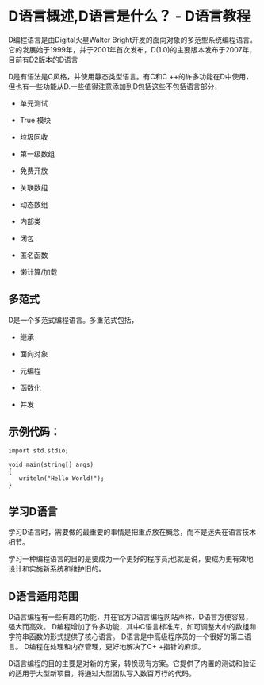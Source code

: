 # D语言概述,D语言是什么？ - D语言教程

D编程语言是由Digital火星Walter Bright开发的面向对象的多范型系统编程语言。它的发展始于1999年，并于2001年首次发布，D(1.0)的主要版本发布于2007年，目前有D2版本的D语言

D是有语法是C风格，并使用静态类型语言。有C和C ++的许多功能在D中使用，但也有一些功能从D.一些值得注意添加到D包括这些不包括语言部分，

*   单元测试

*   True 模块

*   垃圾回收

*   第一级数组

*   免费开放

*   关联数组

*   动态数组

*   内部类

*   闭包

*   匿名函数

*   懒计算/加载

## 多范式

D是一个多范式编程语言。多重范式包括，

*   继承

*   面向对象

*   元编程

*   函数化

*   并发

## 示例代码：

```
import std.stdio;

void main(string[] args)
{
   writeln("Hello World!");
}
```

## 学习D语言

学习D语言时，需要做的最重要的事情是把重点放在概念，而不是迷失在语言技术细节。

学习一种编程语言的目的是要成为一个更好的程序员;也就是说，要成为更有效地设计和实施新系统和维护旧的。

## D语言适用范围

D语言编程有一些有趣的功能，并在官方D语言编程网站声称，D语言方便容易，强大而高效。 D编程增加了许多功能，其中C语言标准库，如可调整大小的数组和字符串函数的形式提供了核心语言。 D语言是中高级程序员的一个很好的第二语言。 D编程在处理和内存管理，更好地解决了C+ +指针的麻烦。

D语言编程的目的主要是对新的方案，转换现有方案。它提供了内置的测试和验证的适用于大型新项目，将通过大型团队写入数百万行的代码。

 
